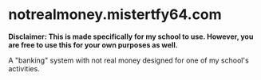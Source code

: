 # notrealmoney.mistertfy64.com
**Disclaimer: This is made specifically for my school to use. However, you are free to use this for your own purposes as well.**

A "banking" system with not real money designed for one of my school's activities.
